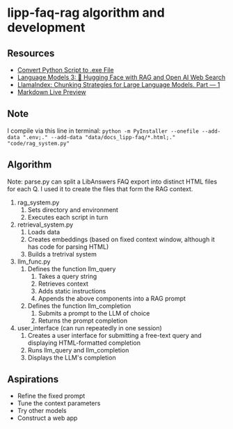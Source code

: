 # lipp-faq-rag algorithm and development

## Resources  
- [Convert Python Script to .exe File](https://www.geeksforgeeks.org/convert-python-script-to-exe-file/)
- [Language Models 3: 🤗 Hugging Face with RAG and Open AI Web Search](https://github.com/ithaka/constellate-notebooks/blob/master/Applying-large-language-models/language-models-3.ipynb)
- [LlamaIndex: Chunking Strategies for Large Language Models. Part — 1](https://medium.com/@bavalpreetsinghh/llamaindex-chunking-strategies-for-large-language-models-part-1-ded1218cfd30)
- [Markdown Live Preview](https://markdownlivepreview.com/)

## Note  
I compile via this line in terminal: `python -m PyInstaller --onefile --add-data ".env;." --add-data "data/docs_lipp-faq/*.html;." "code/rag_system.py"`

## Algorithm  
Note: parse.py can split a LibAnswers FAQ export into distinct HTML files for each Q. I used it to create the files that form the RAG context.

1. rag_system.py
   1. Sets directory and environment
   1. Executes each script in turn
1. retrieval_system.py
	1. Loads data
	1. Creates embeddings (based on fixed context window, although it has code for parsing HTML)
	1. Builds a tretrival system
1. llm_func.py
   1. Defines the function llm_query
      1. Takes a query string
      1. Retrieves context
	  1. Adds static instructions
	  1. Appends the above components into a RAG prompt
   1. Defines the function llm_completion
	  1. Submits a prompt to the LLM of choice
	  1. Returns the prompt completion
1. user_interface (can run repeatedly in one session)
   1. Creates a user interface for submitting a free-text query and displaying HTML-formatted completion
   1. Runs llm_query and llm_completion
   1. Displays the LLM's completion

## Aspirations  
- Refine the fixed prompt
- Tune the context parameters
- Try other models
- Construct a web app
